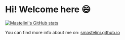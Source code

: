 # Hi! Welcome here :smile:

[![Mastelini's GitHub stats](https://github-readme-stats.vercel.app/api?username=smastelini&show_icons=true&theme=merko)](https://github.com/anuraghazra/github-readme-stats)
<!-- [![Top Languages](https://github-readme-stats.vercel.app/api/top-langs/?username=smastelini&theme=merko&hide=html,css&langs_count=3)](https://github.com/anuraghazra/github-readme-stats) -->


You can find more info about me on: [smastelini.github.io](https://smastelini.github.io/)
